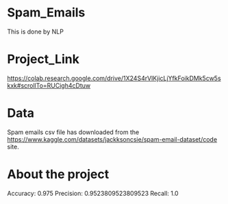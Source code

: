 # Spam_Emails
  This is done by NLP
# Project_Link
  https://colab.research.google.com/drive/1X24S4rVIKjicLjYfkFoikDMk5cw5skxk#scrollTo=RUCigh4cDtuw
# Data
  Spam emails csv file has downloaded from the https://www.kaggle.com/datasets/jackksoncsie/spam-email-dataset/code site.
# About the project
  Accuracy: 0.975
  Precision: 0.9523809523809523
  Recall: 1.0
